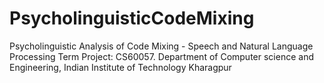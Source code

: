 # PsycholinguisticCodeMixing
Psycholinguistic Analysis of Code Mixing - Speech and Natural Language Processing Term Project: CS60057. Department of Computer science and Engineering, Indian Institute of Technology Kharagpur
